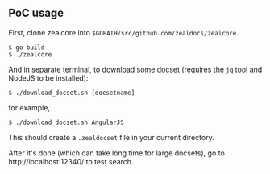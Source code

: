 ## PoC usage

First, clone zealcore into `$GOPATH/src/github.com/zealdocs/zealcore`.

```
$ go build
$ ./zealcore
```

And in separate terminal, to download some docset (requires the `jq` tool and NodeJS to be installed):

```
$ ./download_docset.sh [docsetname]
```

for example,

```
$ ./download_docset.sh AngularJS
```

This should create a `.zealdocset` file in your current directory.

After it's done (which can take long time for large docsets), go to http://localhost:12340/ to test search.

